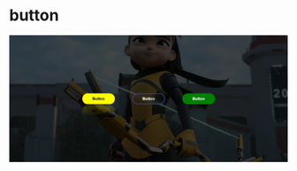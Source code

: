 # button
![button](https://raw.githubusercontent.com/setyabudipratama/component/main/gambar/button.png)
